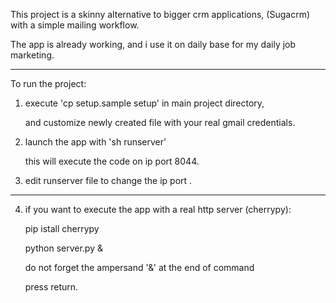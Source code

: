 

This project is a skinny alternative to bigger crm applications, (Sugacrm) with a simple mailing workflow.

The app is already working, and i use it on daily base for my daily job marketing.

----------------------------------------------------------------------------------------------


To run the project:


1) execute 'cp setup.sample setup' in main project directory,

   and customize newly created file with your real gmail credentials.


2) launch the app with  'sh runserver'

   this will execute the code on ip port 8044.


3) edit runserver file to change the ip port .


----------------------------------------------------------------------------------------------


4) if you want to execute the app with a real http server (cherrypy):

   pip istall cherrypy

   python server.py &

   do not forget the ampersand '&' at the end of command

   press return.
